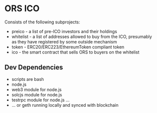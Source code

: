 # ORS ICO

Consists of the following subprojects:

* preico - a list of pre-ICO investors and their holdings
* whitelist - a list of addresses allowed to buy from the ICO, presumably as
  they have registered by some outside mechanism
* token - ERC20/ERC223/EthereumToken compliant token
* ico - the smart contract that sells ORS to buyers on the whitelist

## Dev Dependencies

* scripts are bash
* node.js
* web3 module for node.js
* solcjs module for node.js
* testrpc module for node.js ...
* ... or geth running locally and synced with blockchain

